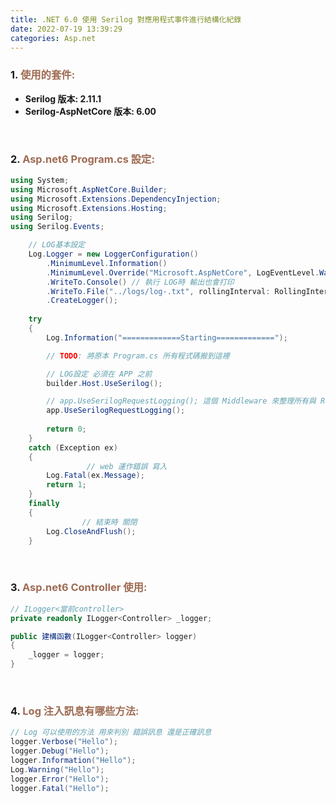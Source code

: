 ```yaml
---
title: .NET 6.0 使用 Serilog 對應用程式事件進行結構化紀錄
date: 2022-07-19 13:39:29
categories: Asp.net
---
```



### 1. <font color='#9f6b53'>使用的套件:</font>
+ **Serilog 版本: 2.11.1**
+ **Serilog-AspNetCore 版本: 6.00**

<br>

### 2. <font color='#9f6b53'>Asp.net6  Program.cs 設定:</font>

```C#
using System;
using Microsoft.AspNetCore.Builder;
using Microsoft.Extensions.DependencyInjection;
using Microsoft.Extensions.Hosting;
using Serilog;
using Serilog.Events;

    // LOG基本設定
    Log.Logger = new LoggerConfiguration()
        .MinimumLevel.Information()
        .MinimumLevel.Override("Microsoft.AspNetCore", LogEventLevel.Warning)
        .WriteTo.Console() // 執行 LOG時 輸出也會打印
        .WriteTo.File("../logs/log-.txt", rollingInterval: RollingInterval.Day) // 輸出到哪一個資料夾
        .CreateLogger();
  
    try
    {
        Log.Information("=============Starting=============");

        // TODO: 將原本 Program.cs 所有程式碼搬到這裡

        // LOG設定 必須在 APP 之前
        builder.Host.UseSerilog();

        // app.UseSerilogRequestLogging(); 這個 Middleware 來整理所有與 Request 相關的紀錄，讓你在一條 Log 中就可以取得目前 Request 所有的相關資訊。
        app.UseSerilogRequestLogging();
        
        return 0;
    }
    catch (Exception ex)
    {
				 // web 運作錯誤 寫入
        Log.Fatal(ex.Message);
        return 1;
    }
    finally
    {
				// 結束時 關閉
        Log.CloseAndFlush();
    }
```

<br>

### 3. <font color='#9f6b53'>Asp.net6  Controller 使用:</font>

```C#
// ILogger<當前controller>
private readonly ILogger<Controller> _logger;

public 建構函數(ILogger<Controller> logger)
{
	_logger = logger;
}
```

<br>

### 4. <font color='#9f6b53'>Log 注入訊息有哪些方法:</font>

```C#
// Log 可以使用的方法 用來判別 錯誤訊息 還是正確訊息
logger.Verbose("Hello");
logger.Debug("Hello");
logger.Information("Hello");
Log.Warning("Hello");
logger.Error("Hello");
logger.Fatal("Hello");
```